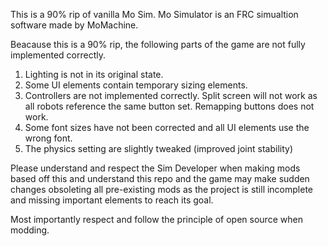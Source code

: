 This is a 90% rip of vanilla Mo Sim. Mo Simulator is an FRC simualtion software made by MoMachine. 

Beacause this is a 90% rip, the following parts of the game are not fully implemented correctly.

  1. Lighting is not in its original state.
  2. Some UI elements contain temporary sizing elements.
  3. Controllers are not implemented correctly. Split screen will not work as all robots reference the same button set. Remapping buttons does not work.
  4. Some font sizes have not been corrected and all UI elements use the wrong font.
  5. The physics setting are slightly tweaked (improved joint stability)

Please understand and respect the Sim Developer when making mods based off this and understand this repo and the game may make sudden changes obsoleting all pre-existing mods as the project is still incomplete and missing important elements to reach its goal.

Most importantly respect and follow the principle of open source when modding.
